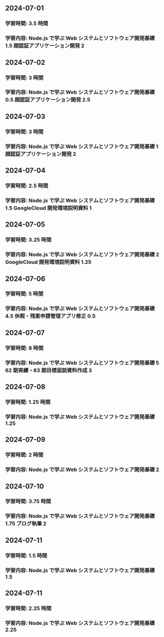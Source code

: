 ## 2024-07-01

### 学習時間: 3.5 時間

### 学習内容: Node.js で学ぶ Web システムとソフトウェア開発基礎 1.5 顔認証アプリケーション開発 2

## 2024-07-02

### 学習時間: 3 時間

### 学習内容: Node.js で学ぶ Web システムとソフトウェア開発基礎 0.5 顔認証アプリケーション開発 2.5

## 2024-07-03

### 学習時間: 3 時間

### 学習内容: Node.js で学ぶ Web システムとソフトウェア開発基礎 1 顔認証アプリケーション開発 2

## 2024-07-04

### 学習時間: 2.5 時間

### 学習内容: Node.js で学ぶ Web システムとソフトウェア開発基礎 1.5 GoogleCloud 開発環境説明資料 1

## 2024-07-05

### 学習時間: 3.25 時間

### 学習内容: Node.js で学ぶ Web システムとソフトウェア開発基礎 2 GoogleCloud 開発環境説明資料 1.25

## 2024-07-06

### 学習時間: 5 時間

### 学習内容: Node.js で学ぶ Web システムとソフトウェア開発基礎 4.5 休暇・残業申請管理アプリ修正 0.5

## 2024-07-07

### 学習時間: 8 時間

### 学習内容: Node.js で学ぶ Web システムとソフトウェア開発基礎 5 62 期実績・63 期目標面談資料作成 3

## 2024-07-08

### 学習時間: 1.25 時間

### 学習内容: Node.js で学ぶ Web システムとソフトウェア開発基礎 1.25

## 2024-07-09

### 学習時間: 2 時間

### 学習内容: Node.js で学ぶ Web システムとソフトウェア開発基礎 2

## 2024-07-10

### 学習時間: 3.75 時間

### 学習内容: Node.js で学ぶ Web システムとソフトウェア開発基礎 1.75 ブログ執筆 2

## 2024-07-11

### 学習時間: 1.5 時間

### 学習内容: Node.js で学ぶ Web システムとソフトウェア開発基礎 1.5

## 2024-07-11

### 学習時間: 2.25 時間

### 学習内容: Node.js で学ぶ Web システムとソフトウェア開発基礎 2.25
